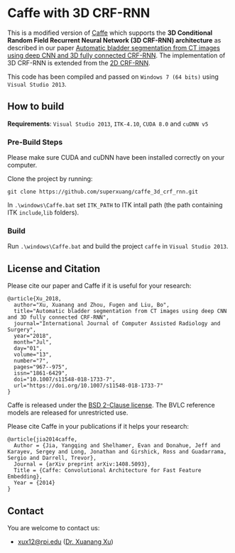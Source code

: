 # Caffe with 3D CRF-RNN
This is a modified version of [Caffe](https://github.com/BVLC/caffe) which supports the **3D Conditional Random Field Recurrent Neural Network (3D CRF-RNN) architecture** as described in our paper [Automatic bladder segmentation from CT images using deep CNN and 3D fully connected CRF-RNN](https://doi.org/10.1007/s11548-018-1733-7). The implementation of 3D CRF-RNN is extended from the [2D CRF-RNN](https://github.com/torrvision/crfasrnn/).

This code has been compiled and passed on `Windows 7 (64 bits)` using `Visual Studio 2013`.

## How to build

**Requirements**: `Visual Studio 2013`, `ITK-4.10`, `CUDA 8.0` and `cuDNN v5`

### Pre-Build Steps
Please make sure CUDA and cuDNN have been installed correctly on your computer.

Clone the project by running:
```
git clone https://github.com/superxuang/caffe_3d_crf_rnn.git
```

In `.\windows\Caffe.bat` set `ITK_PATH` to ITK intall path (the path containing ITK `include`,`lib` folders).

### Build
Run `.\windows\Caffe.bat` and build the project `caffe` in `Visual Studio 2013`.

## License and Citation

Please cite our paper and Caffe if it is useful for your research:

    @article{Xu_2018,
      author="Xu, Xuanang and Zhou, Fugen and Liu, Bo",
      title="Automatic bladder segmentation from CT images using deep CNN and 3D fully connected CRF-RNN",
      journal="International Journal of Computer Assisted Radiology and Surgery",
      year="2018",
      month="Jul",
      day="01",
      volume="13",
      number="7",
      pages="967--975",
      issn="1861-6429",
      doi="10.1007/s11548-018-1733-7",
      url="https://doi.org/10.1007/s11548-018-1733-7"
    }

Caffe is released under the [BSD 2-Clause license](https://github.com/BVLC/caffe/blob/master/LICENSE).
The BVLC reference models are released for unrestricted use.

Please cite Caffe in your publications if it helps your research:

    @article{jia2014caffe,
      Author = {Jia, Yangqing and Shelhamer, Evan and Donahue, Jeff and Karayev, Sergey and Long, Jonathan and Girshick, Ross and Guadarrama, Sergio and Darrell, Trevor},
      Journal = {arXiv preprint arXiv:1408.5093},
      Title = {Caffe: Convolutional Architecture for Fast Feature Embedding},
      Year = {2014}
    }

## Contact
You are welcome to contact us:  
  - [xux12@rpi.edu](mailto:xux12@rpi.edu) ([Dr. Xuanang Xu](https://superxuang.github.io/))
